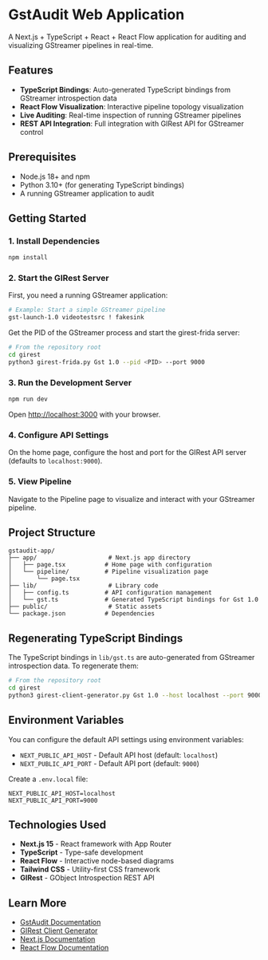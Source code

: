 # GstAudit Web Application

A Next.js + TypeScript + React + React Flow application for auditing and visualizing GStreamer pipelines in real-time.

## Features

- **TypeScript Bindings**: Auto-generated TypeScript bindings from GStreamer introspection data
- **React Flow Visualization**: Interactive pipeline topology visualization
- **Live Auditing**: Real-time inspection of running GStreamer pipelines
- **REST API Integration**: Full integration with GIRest API for GStreamer control

## Prerequisites

- Node.js 18+ and npm
- Python 3.10+ (for generating TypeScript bindings)
- A running GStreamer application to audit

## Getting Started

### 1. Install Dependencies

```bash
npm install
```

### 2. Start the GIRest Server

First, you need a running GStreamer application:

```bash
# Example: Start a simple GStreamer pipeline
gst-launch-1.0 videotestsrc ! fakesink
```

Get the PID of the GStreamer process and start the girest-frida server:

```bash
# From the repository root
cd girest
python3 girest-frida.py Gst 1.0 --pid <PID> --port 9000
```

### 3. Run the Development Server

```bash
npm run dev
```

Open [http://localhost:3000](http://localhost:3000) with your browser.

### 4. Configure API Settings

On the home page, configure the host and port for the GIRest API server (defaults to `localhost:9000`).

### 5. View Pipeline

Navigate to the Pipeline page to visualize and interact with your GStreamer pipeline.

## Project Structure

```
gstaudit-app/
├── app/                    # Next.js app directory
│   ├── page.tsx           # Home page with configuration
│   └── pipeline/          # Pipeline visualization page
│       └── page.tsx
├── lib/                    # Library code
│   ├── config.ts          # API configuration management
│   └── gst.ts             # Generated TypeScript bindings for Gst 1.0
├── public/                 # Static assets
└── package.json           # Dependencies
```

## Regenerating TypeScript Bindings

The TypeScript bindings in `lib/gst.ts` are auto-generated from GStreamer introspection data. To regenerate them:

```bash
# From the repository root
cd girest
python3 girest-client-generator.py Gst 1.0 --host localhost --port 9000 -o ../gstaudit-app/lib/gst.ts
```

## Environment Variables

You can configure the default API settings using environment variables:

- `NEXT_PUBLIC_API_HOST` - Default API host (default: `localhost`)
- `NEXT_PUBLIC_API_PORT` - Default API port (default: `9000`)

Create a `.env.local` file:

```env
NEXT_PUBLIC_API_HOST=localhost
NEXT_PUBLIC_API_PORT=9000
```

## Technologies Used

- **Next.js 15** - React framework with App Router
- **TypeScript** - Type-safe development
- **React Flow** - Interactive node-based diagrams
- **Tailwind CSS** - Utility-first CSS framework
- **GIRest** - GObject Introspection REST API

## Learn More

- [GstAudit Documentation](../README.md)
- [GIRest Client Generator](../girest/README-client-generator.md)
- [Next.js Documentation](https://nextjs.org/docs)
- [React Flow Documentation](https://reactflow.dev/)

